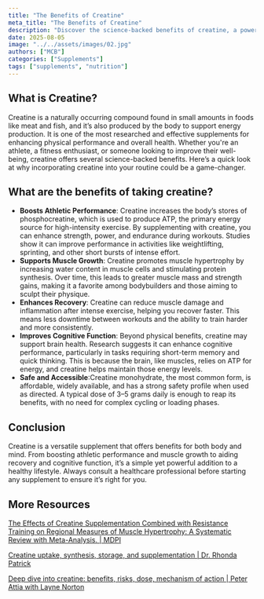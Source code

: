 ```yaml
---
title: "The Benefits of Creatine"
meta_title: "The Benefits of Creatine"
description: "Discover the science-backed benefits of creatine, a powerful supplement that enhances athletic performance, supports muscle growth, aids recovery, and boosts cognitive function."
date: 2025-08-05
image: "../../assets/images/02.jpg"
authors: ["MCB"]
categories: ["Supplements"]
tags: ["supplements", "nutrition"]
---
```


## What is Creatine?

Creatine is a naturally occurring compound found in small amounts in foods like meat and fish, and it’s also produced by the body to support energy production. It is one of the most researched and effective supplements for enhancing physical performance and overall health. Whether you're an athlete, a fitness enthusiast, or someone looking to improve their well-being, creatine offers several science-backed benefits. Here’s a quick look at why incorporating creatine into your routine could be a game-changer.

## What are the benefits of taking creatine?

- **Boosts Athletic Performance**: Creatine increases the body’s stores of phosphocreatine, which is used to produce ATP, the primary energy source for high-intensity exercise. By supplementing with creatine, you can enhance strength, power, and endurance during workouts. Studies show it can improve performance in activities like weightlifting, sprinting, and other short bursts of intense effort.
- **Supports Muscle Growth**: Creatine promotes muscle hypertrophy by increasing water content in muscle cells and stimulating protein synthesis. Over time, this leads to greater muscle mass and strength gains, making it a favorite among bodybuilders and those aiming to sculpt their physique.
- **Enhances Recovery**: Creatine can reduce muscle damage and inflammation after intense exercise, helping you recover faster. This means less downtime between workouts and the ability to train harder and more consistently.
- **Improves Cognitive Function**: Beyond physical benefits, creatine may support brain health. Research suggests it can enhance cognitive performance, particularly in tasks requiring short-term memory and quick thinking. This is because the brain, like muscles, relies on ATP for energy, and creatine helps maintain those energy levels.
- **Safe and Accessible**:Creatine monohydrate, the most common form, is affordable, widely available, and has a strong safety profile when used as directed. A typical dose of 3–5 grams daily is enough to reap its benefits, with no need for complex cycling or loading phases.

## Conclusion

Creatine is a versatile supplement that offers benefits for both body and mind. From boosting athletic performance and muscle growth to aiding recovery and cognitive function, it’s a simple yet powerful addition to a healthy lifestyle. Always consult a healthcare professional before starting any supplement to ensure it’s right for you.

## More Resources

[The Effects of Creatine Supplementation Combined with Resistance Training on Regional Measures of Muscle Hypertrophy: A Systematic Review with Meta-Analysis. | MDPI](https://www.mdpi.com/2072-6643/15/9/2116)

[Creatine uptake, synthesis, storage, and supplementation | Dr. Rhonda Patrick](https://www.foundmyfitness.com/topics/creatine)

[Deep dive into creatine: benefits, risks, dose, mechanism of action | Peter Attia with Layne Norton](https://www.youtube.com/watch?v=PD8-CJ6OuAQ)


